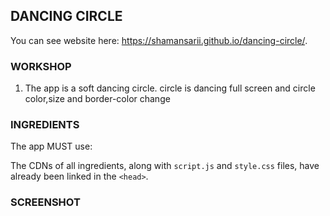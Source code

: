 DANCING CIRCLE
--------------
You can see website here: https://shamansarii.github.io/dancing-circle/.

### WORKSHOP

1. The app is a soft dancing circle. circle is dancing full screen and circle color,size and border-color change

### INGREDIENTS

The app MUST use:

The CDNs of all ingredients, along with `script.js` and `style.css` files, have already been linked in the `<head>`.

### SCREENSHOT

